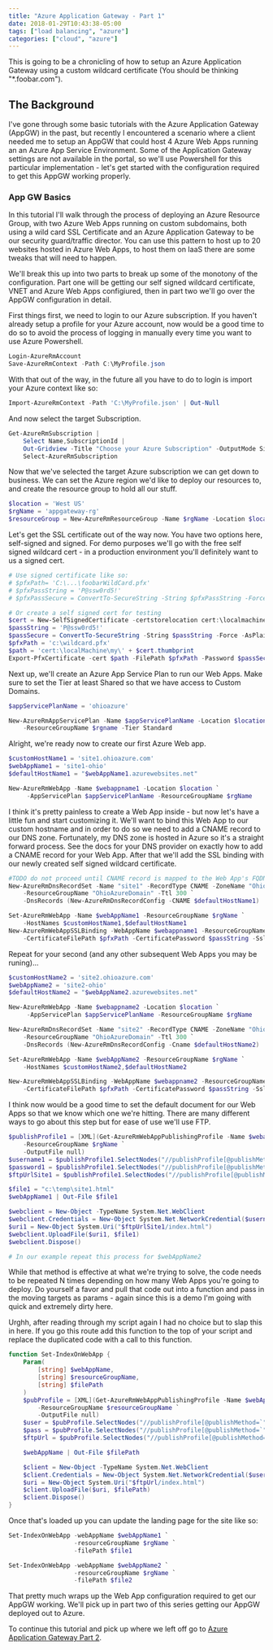 ```yaml
---
title: "Azure Application Gateway - Part 1"
date: 2018-01-29T10:43:38-05:00
tags: ["load balancing", "azure"]
categories: ["cloud", "azure"]
---
```


This is going to be a chronicling of how to setup an Azure Application Gateway using a custom wildcard certificate 
(You should be thinking "*.foobar.com").

## The Background
I've gone through some basic tutorials with the Azure Application Gateway (AppGW) in the past, but recently I encountered a scenario where a client needed me to setup an AppGW that could host 4 Azure Web Apps running an an Azure App Service Environment.
Some of the Application Gateway settings are not available in the portal, so we'll use Powershell for this particular implementation - let's get started with the configuration required to get this AppGW working properly.
### App GW Basics
In this tutorial I'll walk through the process of deploying an Azure Resource Group, with two Azure Web Apps running on custom subdomains, both using a wild card SSL Certificate and an Azure Application Gateway to be our security guard/traffic director.
You can use this pattern to host up to 20 websites hosted in Azure Web Apps, to host them on IaaS there are some tweaks that will need to happen.

We'll break this up into two parts to break up some of the monotony of the configuration.  Part one will be getting our self signed wildcard certificate, VNET and Azure Web Apps configiured, then in part two we'll go over the AppGW configuration in detail.

First things first, we need to login to our Azure subscription.
If you haven't already setup a profile for your Azure account, now would be a good time to do so to avoid the process of logging in manually every time you want to use Azure Powershell.
``` powershell
Login-AzureRmAccount
Save-AzureRmContext -Path C:\MyProfile.json
```

With that out of the way, in the future all you have to do to login is import your Azure context like so:
``` powershell
Import-AzureRmContext -Path 'C:\MyProfile.json' | Out-Null
```

And now select the target Subscription.
``` powershell
Get-AzureRmSubscription | 
    Select Name,SubscriptionId | 
    Out-Gridview -Title "Choose your Azure Subscription" -OutputMode Single | 
    Select-AzureRmSubscription
```

Now that we've selected the target Azure subscription we can get down to business.
We can set the Azure region we'd like to deploy our resources to, and create the resource group to hold all our stuff.

``` powershell
$location = 'West US'
$rgName = 'appgateway-rg'
$resourceGroup = New-AzureRmResourceGroup -Name $rgName -Location $location
```
Let's get the SSL certificate out of the way now.  You have two options here, self-signed and signed.
For demo purposes we'll go with the free self signed wildcard cert - in a production environment you'll definitely want to us a signed cert.
``` powershell
# Use signed certificate like so:
# $pfxPath= 'C:\...\foobarWildCard.pfx'
# $pfxPassString = 'P@ssw0rd5!'
# $pfxPassSecure = ConvertTo-SecureString -String $pfxPassString -Force -AsPlainText

# Or create a self signed cert for testing
$cert = New-SelfSignedCertificate -certstorelocation cert:\localmachine\my -dnsname *.ohioazure.com
$passString = 'P@ssw0rd5!'
$passSecure = ConvertTo-SecureString -String $passString -Force -AsPlainText
$pfxPath = 'c:\wildcard.pfx'
$path = 'cert:\localMachine\my\' + $cert.thumbprint 
Export-PfxCertificate -cert $path -FilePath $pfxPath -Password $passSecure
```

Next up, we'll create an Azure App Service Plan to run our Web Apps.  Make sure to set the Tier at least Shared so that we have access to Custom Domains. 
``` powershell
$appServicePlanName = 'ohioazure'

New-AzureRmAppServicePlan -Name $appServicePlanName -Location $location `
    -ResourceGroupName $rgname -Tier Standard
```

Alright, we're ready now to create our first Azure Web app.
``` powershell
$customHostName1 = 'site1.ohioazure.com'
$webAppName1 = 'site1-ohio'
$defaultHostName1 = "$webAppName1.azurewebsites.net"

New-AzureRmWebApp -Name $webappname1 -Location $location `
     -AppServicePlan $appServicePlanName -ResourceGroupName $rgName
```

I think it's pretty painless to create a Web App inside - but now let's have a little fun and start customizing it.  We'll want to bind this Web App to our custom hostname and in order to do so we need to add a CNAME record to our DNS zone.  Fortunately, my DNS zone is hosted in Azure so it's a straight forward process.  See the docs for your DNS provider on exactly how to add a CNAME record for your Web App.
After that we'll add the SSL binding with our newly created self signed wildcard certificate.
``` powershell
#TODO do not proceed until CNAME record is mapped to the Web App's FQDN
New-AzureRmDnsRecordSet -Name "site1" -RecordType CNAME -ZoneName "OhioAzure.com" `
    -ResourceGroupName "OhioAzureDomain" -Ttl 300 `
    -DnsRecords (New-AzureRmDnsRecordConfig -CNAME $defaultHostName1)

Set-AzureRmWebApp -Name $webAppName1 -ResourceGroupName $rgName `
    -HostNames $customHostName1,$defaultHostName1
New-AzureRmWebAppSSLBinding -WebAppName $webappname1 -ResourceGroupName $rgName -Name $customHostName1 `
    -CertificateFilePath $pfxPath -CertificatePassword $passString -SslState SniEnabled
```

Repeat for your second (and any other subsequent Web Apps you may be runing)...
``` powershell
$customHostName2 = 'site2.ohioazure.com'
$webAppName2 = 'site2-ohio'
$defaultHostName2 = "$webAppName2.azurewebsites.net"

New-AzureRmWebApp -Name $webappname2 -Location $location `
     -AppServicePlan $appServicePlanName -ResourceGroupName $rgName

New-AzureRmDnsRecordSet -Name "site2" -RecordType CNAME -ZoneName "OhioAzure.com" `
    -ResourceGroupName "OhioAzureDomain" -Ttl 300 `
    -DnsRecords (New-AzureRmDnsRecordConfig -Cname $defaultHostName2)

Set-AzureRmWebApp -Name $webAppName2 -ResourceGroupName $rgName `
    -HostNames $customHostName2,$defaultHostName2

New-AzureRmWebAppSSLBinding -WebAppName $webappname2 -ResourceGroupName $rgName -Name $customHostName2 `
    -CertificateFilePath $pfxPath -CertificatePassword $passString -SslState SniEnabled
```

I think now would be a good time to set the default document for our Web Apps so that we know which one we're hitting.  There are many different ways to go about this step but for ease of use we'll use FTP.
``` powershell
$publishProfile1 = [XML](Get-AzureRmWebAppPublishingProfile -Name $webappname2 `
    -ResourceGroupName $rgName `
    -OutputFile null)
$username1 = $publishProfile1.SelectNodes("//publishProfile[@publishMethod=`"FTP`"]/@userName").Value
$password1 = $publishProfile1.SelectNodes("//publishProfile[@publishMethod=`"FTP`"]/@userPWD").Value
$ftpUrlSite1 = $publishProfile1.SelectNodes("//publishProfile[@publishMethod=`"FTP`"]/@publishUrl").Value

$file1 = "c:\temp\site1.html"
$webAppName1 | Out-File $file1

$webclient = New-Object -TypeName System.Net.WebClient
$webclient.Credentials = New-Object System.Net.NetworkCredential($username1,$password1)
$uri1 = New-Object System.Uri("$ftpUrlSite1/index.html")
$webclient.UploadFile($uri1, $file1)
$webclient.Dispose()

# In our example repeat this process for $webAppName2
```

While that method is effective at what we're trying to solve, the code needs to be repeated N times depending on how many Web Apps you're going to deploy.  Do yourself a favor and pull that code out into a function and pass in the moving targets as params - again since this is a demo I'm going with quick and extremely dirty here.

Urghh, after reading through my script again I had no choice but to slap this in here.  If you go this route add this function to the top of your script and replace the duplicated code with a call to this function.
``` powershell
function Set-IndexOnWebApp {
    Param(
        [string] $webAppName,
        [string] $resourceGroupName,
        [string] $filePath
    )
    $pubProfile = [XML](Get-AzureRmWebAppPublishingProfile -Name $webAppName `
        -ResourceGroupName $resourceGroupName `
        -OutputFile null)
    $user = $pubProfile.SelectNodes("//publishProfile[@publishMethod=`"FTP`"]/@userName").Value
    $pass = $pubProfile.SelectNodes("//publishProfile[@publishMethod=`"FTP`"]/@userPWD").Value
    $ftpUrl = $pubProfile.SelectNodes("//publishProfile[@publishMethod=`"FTP`"]/@publishUrl").Value

    $webAppName | Out-File $filePath

    $client = New-Object -TypeName System.Net.WebClient
    $client.Credentials = New-Object System.Net.NetworkCredential($user,$pass)
    $uri = New-Object System.Uri("$ftpUrl/index.html")
    $client.UploadFile($uri, $filePath)
    $client.Dispose()
}
```

Once that's loaded up you can update the landing page for the site like so:
``` powershell
Set-IndexOnWebApp -webAppName $webAppName1 `
                  -resourceGroupName $rgName `
                  -filePath $file1

Set-IndexOnWebApp -webAppName $webAppName2 `
                  -resourceGroupName $rgName `
                  -filePath $file2
```

That pretty much wraps up the Web App configuration required to get our AppGW working.  We'll pick up in part two of this series getting our AppGW deployed out to Azure.

To continue this tutorial and pick up where we left off go to [Azure Application Gateway Part 2](/post/azureapplicationgatwaypart2).